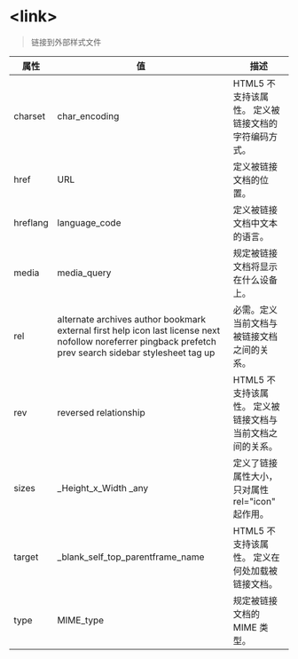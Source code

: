 # \<link>

> 链接到外部样式文件

| 属性       | 值                                                                                                                                                                                                                                                                                 | 描述                               |
| -------- | --------------------------------------------------------------------------------------------------------------------------------------------------------------------------------------------------------------------------------------------------------------------------------- | -------------------------------- |
| charset  | char\_encoding                                                                                                                                                                                                                                                                    | HTML5 不支持该属性。 定义被链接文档的字符编码方式。    |
| href     | URL                                                                                                                                                                                                                                                                               | 定义被链接文档的位置。                      |
| hreflang | language\_code                                                                                                                                                                                                                                                                    | 定义被链接文档中文本的语言。                   |
| media    | media\_query                                                                                                                                                                                                                                                                      | 规定被链接文档将显示在什么设备上。                |
| rel      | alternate  &#xA;archives  &#xA;author  &#xA;bookmark  &#xA;external  &#xA;first  &#xA;help  &#xA;icon  &#xA;last  &#xA;license  &#xA;next  &#xA;nofollow  &#xA;noreferrer  &#xA;pingback  &#xA;prefetch  &#xA;prev  &#xA;search  &#xA;sidebar  &#xA;stylesheet  &#xA;tag  &#xA;up | 必需。定义当前文档与被链接文档之间的关系。            |
| rev      | reversed relationship                                                                                                                                                                                                                                                             | HTML5 不支持该属性。 定义被链接文档与当前文档之间的关系。 |
| sizes    | \_Height\_x\_Width  &#xA;\_any                                                                                                                                                                                                                                                    | 定义了链接属性大小，只对属性 rel="icon" 起作用。   |
| target   | \_blank\_self\_top\_parentframe\_name                                                                                                                                                                                                                                             | HTML5 不支持该属性。 定义在何处加载被链接文档。      |
| type     | MIME\_type                                                                                                                                                                                                                                                                        | 规定被链接文档的 MIME 类型。                |

